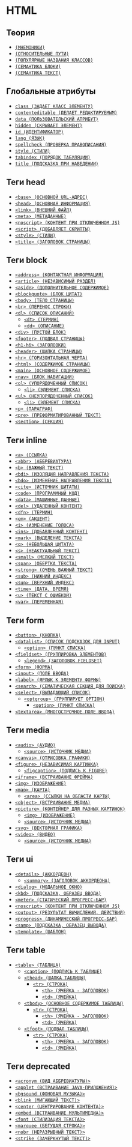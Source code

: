 # HTML

## Теория

- [`(МНЕМОНИКИ)`](./HTML/ТЕОРИЯ/МНЕМОНИКИ.md)
- [`(ОТНОСИТЕЛЬНЫЕ ПУТИ)`](<./HTML/ТЕОРИЯ/ОТНОСИТЕЛЬНЫЕ ПУТИ.md>)
- [`(ПОПУЛЯРНЫЕ НАЗВАНИЯ КЛАССОВ)`](<./HTML/ТЕОРИЯ/ПОПУЛЯРНЫЕ НАЗВАНИЯ КЛАССОВ.md>)
- [`(СЕМАНТИКА БЛОКИ)`](<./HTML/ТЕОРИЯ/СЕМАНТИКА БЛОКИ.md>)
- [`(СЕМАНТИКА ТЕКСТ)`](<./HTML/ТЕОРИЯ/СЕМАНТИКА ТЕКСТ.md>)

## Глобальные атрибуты

- [`class (ЗАДАЕТ КЛАСС ЭЛЕМЕНТУ)`](<./HTML/ATTRIBUTES GLOBAL/class (ЗАДАЕТ КЛАСС ЭЛЕМЕНТУ).md>)
- [`contenteditable (ДЕЛАЕТ РЕДАКТИРУЕМЫМ)`](<./HTML/ATTRIBUTES GLOBAL/contenteditable (ДЕЛАЕТ РЕДАКТИРУЕМЫМ).md>)
- [`data (ПОЛЬЗОВАТЕЛЬСКИЙ АТРИБУТ)`](<./HTML/ATTRIBUTES GLOBAL/data (ПОЛЬЗОВАТЕЛЬСКИЙ АТРИБУТ).md>)
- [`hidden (СКРЫВАЕТ ЭЛЕМЕНТ)`](<./HTML/ATTRIBUTES GLOBAL/hidden (СКРЫВАЕТ ЭЛЕМЕНТ).md>)
- [`id (ИДЕНТИФИКАТОР)`](<./HTML/ATTRIBUTES GLOBAL/id (ИДЕНТИФИКАТОР).md>)
- [`lang (ЯЗЫК)`](<./HTML/ATTRIBUTES GLOBAL/lang (ЯЗЫК).md>)
- [`spellcheck (ПРОВЕРКА ПРАВОПИСАНИЯ)`](<./HTML/ATTRIBUTES GLOBAL/spellcheck (ПРОВЕРКА ПРАВОПИСАНИЯ).md>)
- [`style (СТИЛИ)`](<./HTML/ATTRIBUTES GLOBAL/style (СТИЛИ).md>)
- [`tabindex (ПОРЯДОК ТАБУЛЯЦИИ)`](<./HTML/ATTRIBUTES GLOBAL/tabindex (ПОРЯДОК ТАБУЛЯЦИИ).md>)
- [`title (ПОДСКАЗКА ПРИ НАВЕДЕНИИ)`](<./HTML/ATTRIBUTES GLOBAL/title (ПОДСКАЗКА ПРИ НАВЕДЕНИИ).md>)

## Теги head

- [`<base> (ОСНОВНОЙ URL-АДРЕС)`](<./HTML/TAGS HEAD/base (ОСНОВНОЙ URL-АДРЕС).md>)
- [`<head> (ОСНОВНАЯ ИНФОРМАЦИЯ)`](<./HTML/TAGS HEAD/head (ОСНОВНАЯ ИНФОРМАЦИЯ).md>)
- [`<link> (ВНЕШНИЙ ФАЙЛ)`](<./HTML/TAGS HEAD/link (ВНЕШНИЙ ФАЙЛ).md>)
- [`<meta> (МЕТАДАННЫЕ)`](<./HTML/TAGS HEAD/meta (МЕТАДАННЫЕ).md>)
- [`<noscript> (КОНТЕНТ ПРИ ОТКЛЮЧЕННОМ JS)`](<./HTML/TAGS HEAD/noscript (КОНТЕНТ ПРИ ОТКЛЮЧЕННОМ JS).md>)
- [`<script> (ДОБАВЛЯЕТ СКРИПТЫ)`](<./HTML/TAGS HEAD/script (ДОБАВЛЯЕТ СКРИПТЫ).md>)
- [`<style> (СТИЛИ)`](<./HTML/TAGS HEAD/style (СТИЛИ).md>)
- [`<title> (ЗАГОЛОВОК СТРАНИЦЫ)`](<./HTML/TAGS HEAD/title (ЗАГОЛОВОК СТРАНИЦЫ).md>)

## Теги block

- [`<address> (КОНТАКТНАЯ ИНФОРМАЦИЯ)`](<./HTML/TAGS BLOCK/address (КОНТАКТНАЯ ИНФОРМАЦИЯ).md>)
- [`<article> (НЕЗАВИСИМЫЙ РАЗДЕЛ)`](<./HTML/TAGS BLOCK/article (НЕЗАВИСИМЫЙ РАЗДЕЛ).md>)
- [`<aside> (ДОПОЛНИТЕЛЬНОЕ СОДЕРЖИМОЕ)`](<./HTML/TAGS BLOCK/aside (ДОПОЛНИТЕЛЬНОЕ СОДЕРЖИМОЕ).md>)
- [`<blockquote> (БЛОК ЦИТАТ)`](<./HTML/TAGS BLOCK/blockquote (БЛОК ЦИТАТ).md>)
- [`<body> (ТЕЛО СТРАНИЦЫ)`](<./HTML/TAGS BLOCK/body (ТЕЛО СТРАНИЦЫ).md>)
- [`<br> (ПЕРЕНОС СТРОКИ)`](<./HTML/TAGS BLOCK/br (ПЕРЕНОС СТРОКИ).md>)
- [`<dl> (СПИСОК ОПИСАНИЙ)`](<./HTML/TAGS BLOCK/dl (СПИСОК ОПИСАНИЙ).md>)
  - [`<dt> (ТЕРМИН)`](<./HTML/TAGS BLOCK/dt (ТЕРМИН).md>)
  - [`<dd> (ОПИСАНИЕ)`](<./HTML/TAGS BLOCK/dd (ОПИСАНИЕ).md>)
- [`<div> (ПУСТОЙ БЛОК)`](<./HTML/TAGS BLOCK/div (ПУСТОЙ БЛОК).md>)
- [`<footer> (ПОДВАЛ СТРАНИЦЫ)`](<./HTML/TAGS BLOCK/footer (ПОДВАЛ СТРАНИЦЫ).md>)
- [`<h1-h6> (ЗАГОЛОВКИ)`](<./HTML/TAGS BLOCK/h1-h6 (ЗАГОЛОВКИ).md>)
- [`<header> (ШАПКА СТРАНИЦЫ)`](<./HTML/TAGS BLOCK/header (ШАПКА СТРАНИЦЫ).md>)
- [`<hr> (ГОРИЗОНТАЛЬНАЯ ЧЕРТА)`](<./HTML/TAGS BLOCK/hr (ГОРИЗОНТАЛЬНАЯ ЧЕРТА).md>)
- [`<html> (СОДЕРЖИМОЕ СТРАНИЦЫ)`](<./HTML/TAGS BLOCK/html (СОДЕРЖИМОЕ СТРАНИЦЫ).md>)
- [`<main> (ОСНОВНОЕ СОДЕРЖИМОЕ)`](<./HTML/TAGS BLOCK/main (ОСНОВНОЕ СОДЕРЖИМОЕ).md>)
- [`<nav> (БЛОК НАВИГАЦИИ)`](<./HTML/TAGS BLOCK/nav (БЛОК НАВИГАЦИИ).md>)
- [`<ol> (УПОРЯДОЧЕННЫЙ СПИСОК)`](<./HTML/TAGS BLOCK/ol (УПОРЯДОЧЕННЫЙ СПИСОК).md>)
  - [`<li> (ЭЛЕМЕНТ СПИСКА)`](<./HTML/TAGS BLOCK/li (ЭЛЕМЕНТ СПИСКА).md>)
- [`<ul> (НЕУПОРЯДОЧЕННЫЙ СПИСОК)`](<./HTML/TAGS BLOCK/ul (НЕУПОРЯДОЧЕННЫЙ СПИСОК).md>)
  - [`<li> (ЭЛЕМЕНТ СПИСКА)`](<./HTML/TAGS BLOCK/li (ЭЛЕМЕНТ СПИСКА).md>)
- [`<p> (ПАРАГРАФ)`](<./HTML/TAGS BLOCK/p (ПАРАГРАФ).md>)
- [`<pre> (ПРЕФОРМАТИРОВАННЫЙ ТЕКСТ)`](<./HTML/TAGS BLOCK/pre (ПРЕФОРМАТИРОВАННЫЙ ТЕКСТ).md>)
- [`<section> (СЕКЦИЯ)`](<./HTML/TAGS BLOCK/section (СЕКЦИЯ).md>)

## Теги inline

- [`<a> (ССЫЛКА)`](<./HTML/TAGS INLINE/a (ССЫЛКА).md>)
- [`<abbr> (АББРЕВИАТУРА)`](<./HTML/TAGS INLINE/abbr (АББРЕВИАТУРА).md>)
- [`<b> (ВАЖНЫЙ ТЕКСТ)`](<./HTML/TAGS INLINE/b (ВАЖНЫЙ ТЕКСТ).md>)
- [`<bdi> (ИЗОЛЯЦИЯ НАПРАВЛЕНИЯ ТЕКСТА)`](<./HTML/TAGS INLINE/bdi (ИЗОЛЯЦИЯ НАПРАВЛЕНИЯ ТЕКСТА).md>)
- [`<bdo> (ИЗМЕНЕНИЕ НАПРАВЛЕНИЯ ТЕКСТА)`](<./HTML/TAGS INLINE/bdo (ИЗМЕНЕНИЕ НАПРАВЛЕНИЯ ТЕКСТА).md>)
- [`<cite> (ИСТОЧНИК ЦИТАТЫ)`](<./HTML/TAGS INLINE/cite (ИСТОЧНИК ЦИТАТЫ).md>)
- [`<code> (ПРОГРАММНЫЙ КОД)`](<./HTML/TAGS INLINE/code (ПРОГРАММНЫЙ КОД).md>)
- [`<data> (МАШИННЫЕ ДАННЫЕ)`](<./HTML/TAGS INLINE/data (МАШИННЫЕ ДАННЫЕ).md>)
- [`<del> (УДАЛЕННЫЙ КОНТЕНТ)`](<./HTML/TAGS INLINE/del (УДАЛЕННЫЙ КОНТЕНТ).md>)
- [`<dfn> (ТЕРМИН)`](<./HTML/TAGS INLINE/dfn (ТЕРМИН).md>)
- [`<em> (АКЦЕНТ)`](<./HTML/TAGS INLINE/em (АКЦЕНТ).md>)
- [`<i> (ИЗМЕНЕНИЕ ГОЛОСА)`](<./HTML/TAGS INLINE/i (ИЗМЕНЕНИЕ ГОЛОСА).md>)
- [`<ins> (ДОБАВЛЕННЫЙ КОНТЕНТ)`](<./HTML/TAGS INLINE/ins (ДОБАВЛЕННЫЙ КОНТЕНТ).md>)
- [`<mark> (ВЫДЕЛЕНИЕ ТЕКСТА)`](<./HTML/TAGS INLINE/mark (ВЫДЕЛЕНИЕ ТЕКСТА).md>)
- [`<q> (НЕБОЛЬШАЯ ЦИТАТА)`](<./HTML/TAGS INLINE/q (НЕБОЛЬШАЯ ЦИТАТА).md>)
- [`<s> (НЕАКТУАЛЬНЫЙ ТЕКСТ)`](<./HTML/TAGS INLINE/s (НЕАКТУАЛЬНЫЙ ТЕКСТ).md>)
- [`<small> (МЕЛКИЙ ТЕКСТ)`](<./HTML/TAGS INLINE/small (МЕЛКИЙ ТЕКСТ).md>)
- [`<span> (ОБЕРТКА ТЕКСТА)`](<./HTML/TAGS INLINE/span (ОБЕРТКА ТЕКСТА).md>)
- [`<strong> (ОЧЕНЬ ВАЖНЫЙ ТЕКСТ)`](<./HTML/TAGS INLINE/strong (ОЧЕНЬ ВАЖНЫЙ ТЕКСТ).md>)
- [`<sub> (НИЖНИЙ ИНДЕКС)`](<./HTML/TAGS INLINE/sub (НИЖНИЙ ИНДЕКС).md>)
- [`<sup> (ВЕРХНИЙ ИНДЕКС)`](<./HTML/TAGS INLINE/sup (ВЕРХНИЙ ИНДЕКС).md>)
- [`<time> (ДАТА, ВРЕМЯ)`](<./HTML/TAGS INLINE/time (ДАТА, ВРЕМЯ).md>)
- [`<u> (ТЕКСТ С ОШИБКОЙ)`](<./HTML/TAGS INLINE/u (ТЕКСТ С ОШИБКОЙ).md>)
- [`<var> (ПЕРЕМЕННАЯ)`](<./HTML/TAGS INLINE/var (ПЕРЕМЕННАЯ).md>)

## Теги form

- [`<button> (КНОПКА)`](<./HTML/TAGS FORM/button (КНОПКА).md>)
- [`<datalist> (СПИСОК ПОДСКАЗОК ДЛЯ INPUT)`](<./HTML/TAGS FORM/datalist (СПИСОК ПОДСКАЗОК ДЛЯ INPUT).md>)
  - [`<option> (ПУНКТ СПИСКА)`](<./HTML/TAGS FORM/option (ПУНКТ СПИСКА).md>)
- [`<fieldset> (ГРУППИРОВКА ЭЛЕМЕНТОВ)`](<./HTML/TAGS FORM/fieldset (ГРУППИРОВКА ЭЛЕМЕНТОВ).md>)
  - [`<legend> (ЗАГОЛОВОК FIELDSET)`](<./HTML/TAGS FORM/legend (ЗАГОЛОВОК FIELDSET).md>)
- [`<form> (ФОРМА)`](<./HTML/TAGS FORM/form (ФОРМА).md>)
- [`<input> (ПОЛЕ ВВОДА)`](<./HTML/TAGS FORM/input (ПОЛЕ ВВОДА).md>)
- [`<label> (ЯРЛЫК К ЭЛЕМЕНТУ ФОРМЫ)`](<./HTML/TAGS FORM/label (ЯРЛЫК К ЭЛЕМЕНТУ ФОРМЫ).md>)
- [`<search> (СЕМАТИЧЕСКАЯ СЕКЦИЯ ДЛЯ ПОИСКА)`](<./HTML/TAGS FORM/search (СЕМАТИЧЕСКАЯ СЕКЦИЯ ДЛЯ ПОИСКА).md>)
- [`<select> (ВЫПАДАЮЩИЙ СПИСОК)`](<./HTML/TAGS FORM/select (ВЫПАДАЮЩИЙ СПИСОК).md>)
  - [`<optgroup> (ГРУППИРУЕТ OPTION)`](<./HTML/TAGS FORM/optgroup (ГРУППИРУЕТ OPTION).md>)
    - [`<option> (ПУНКТ СПИСКА)`](<./HTML/TAGS FORM/option (ПУНКТ СПИСКА).md>)
- [`<textarea> (МНОГОСТРОЧНОЕ ПОЛЕ ВВОДА)`](<./HTML/TAGS FORM/textarea (МНОГОСТРОЧНОЕ ПОЛЕ ВВОДА).md>)

## Теги media

- [`<audio> (АУДИО)`](<./HTML/TAGS MEDIA/audio (АУДИО).md>)
  - [`<source> (ИСТОЧНИК МЕДИА)`](<./HTML/TAGS MEDIA/source (ИСТОЧНИК МЕДИА).md>)
- [`<canvas> (ОТРИСОВКА ГРАФИКИ)`](<./HTML/TAGS MEDIA/canvas (ОТРИСОВКА ГРАФИКИ).md>)
- [`<figure> (НЕЗАВИСИМАЯ КАРТИНКА)`](<./HTML/TAGS MEDIA/figure (НЕЗАВИСИМАЯ КАРТИНКА).md>)
  - [`<figcaption> (ПОДПИСЬ К FIGURE)`](<./HTML/TAGS MEDIA/figcaption (ПОДПИСЬ К FIGURE).md>)
- [`<iframe> (ВСТРАИВАНИЕ ФРЕЙМА)`](<./HTML/TAGS MEDIA/iframe (ВСТРАИВАНИЕ ФРЕЙМА).md>)
- [`<img> (ИЗОБРАЖЕНИЕ)`](<./HTML/TAGS MEDIA/img (ИЗОБРАЖЕНИЕ).md>)
- [`<map> (КАРТА)`](<./HTML/TAGS MEDIA/map (КАРТА).md>)
  - [`<area> (ССЫЛКИ НА ОБЛАСТИ КАРТЫ)`](<./HTML/TAGS MEDIA/area (ССЫЛКИ НА ОБЛАСТИ КАРТЫ).md>)
- [`<object> (ВСТРАИВАНИЕ МЕДИА)`](<./HTML/TAGS MEDIA/object (ВСТРАИВАНИЕ МЕДИА).md>)
- [`<picture> (КОНТЕЙНЕР ДЛЯ РАЗНЫХ КАРТИНОК)`](<./HTML/TAGS MEDIA/picture (КОНТЕЙНЕР ДЛЯ РАЗНЫХ КАРТИНОК).md>)
  - [`<img> (ИЗОБРАЖЕНИЕ)`](<./HTML/TAGS MEDIA/img (ИЗОБРАЖЕНИЕ).md>)
  - [`<source> (ИСТОЧНИК МЕДИА)`](<./HTML/TAGS MEDIA/source (ИСТОЧНИК МЕДИА).md>)
- [`<svg> (ВЕКТОРНАЯ ГРАФИКА)`](<./HTML/TAGS MEDIA/svg (ВЕКТОРНАЯ ГРАФИКА).md>)
- [`<video> (ВИДЕО)`](<./HTML/TAGS MEDIA/video (ВИДЕО).md>)
  - [`<source> (ИСТОЧНИК МЕДИА)`](<./HTML/TAGS MEDIA/source (ИСТОЧНИК МЕДИА).md>)

## Теги ui

- [`<details> (АККОРДЕОН)`](<./HTML/TAGS UI/details (АККОРДЕОН).md>)
  - [`<summary> (ЗАГОЛОВОК АККОРДЕОНА)`](<./HTML/TAGS UI/summary (ЗАГОЛОВОК АККОРДЕОНА).md>)
- [`<dialog> (МОДАЛЬНОЕ ОКНО)`](<./HTML/TAGS UI/dialog (МОДАЛЬНОЕ ОКНО).md>)
- [`<kbd> (ПОДСКАЗКА, ОБРАЗЕЦ ВВОДА)`](<./HTML/TAGS UI/kbd (ПОДСКАЗКА, ОБРАЗЕЦ ВВОДА).md>)
- [`<meter> (СТАТИЧЕСКИЙ ПРОГРЕСС-БАР)`](<./HTML/TAGS UI/meter (СТАТИЧЕСКИЙ ПРОГРЕСС-БАР).md>)
- [`<noscript> (КОНТЕНТ ПРИ ОТКЛЮЧЕННОМ JS)`](<./HTML/TAGS HEAD/noscript (КОНТЕНТ ПРИ ОТКЛЮЧЕННОМ JS).md>)
- [`<output> (РЕЗУЛЬТАТ ВЫЧИСЛЕНИЙ, ДЕЙСТВИЙ)`](<./HTML/TAGS UI/output (РЕЗУЛЬТАТ ВЫЧИСЛЕНИЙ, ДЕЙСТВИЙ).md>)
- [`<progress> (ДИНАМИЧЕСКИЙ ПРОГРЕСС-БАР)`](<./HTML/TAGS UI/progress (ДИНАМИЧЕСКИЙ ПРОГРЕСС-БАР).md>)
- [`<samp> (ПОДСКАЗКА, ОБРАЗЕЦ ВЫВОДА)`](<./HTML/TAGS UI/samp (ПОДСКАЗКА, ОБРАЗЕЦ ВЫВОДА).md>)
- [`<template> (ШАБЛОН)`](<./HTML/TAGS UI/template (ШАБЛОН).md>)

## Теги table

- [`<table> (ТАБЛИЦА)`](<./HTML/TAGS TABLE/table (ТАБЛИЦА).md>)
  - [`<caption> (ПОДПИСЬ К ТАБЛИЦЕ)`](<./HTML/TAGS TABLE/caption (ПОДПИСЬ К ТАБЛИЦЕ).md>)
  - [`<thead> (ШАПКА ТАБЛИЦЫ)`](<./HTML/TAGS TABLE/thead (ШАПКА ТАБЛИЦЫ).md>)
    - [`<tr> (СТРОКА)`](<./HTML/TAGS TABLE/tr (СТРОКА).md>)
      - [`<th> (ЯЧЕЙКА - ЗАГОЛОВОК)`](<./HTML/TAGS TABLE/th (ЯЧЕЙКА - ЗАГОЛОВОК).md>)
      - [`<td> (ЯЧЕЙКА)`](<./HTML/TAGS TABLE/td (ЯЧЕЙКА).md>)
  - [`<tbody> (ОСНОВНОЕ СОДЕРЖИМОЕ ТАБЛИЦЫ)`](<./HTML/TAGS TABLE/tbody (ОСНОВНОЕ СОДЕРЖИМОЕ ТАБЛИЦЫ).md>)
    - [`<tr> (СТРОКА)`](<./HTML/TAGS TABLE/tr (СТРОКА).md>)
      - [`<th> (ЯЧЕЙКА - ЗАГОЛОВОК)`](<./HTML/TAGS TABLE/th (ЯЧЕЙКА - ЗАГОЛОВОК).md>)
      - [`<td> (ЯЧЕЙКА)`](<./HTML/TAGS TABLE/td (ЯЧЕЙКА).md>)
  - [`<tfoot> (ПОДВАЛ ТАБЛИЦЫ)`](<./HTML/TAGS TABLE/tfoot (ПОДВАЛ ТАБЛИЦЫ).md>)
    - [`<tr> (СТРОКА)`](<./HTML/TAGS TABLE/tr (СТРОКА).md>)
      - [`<th> (ЯЧЕЙКА - ЗАГОЛОВОК)`](<./HTML/TAGS TABLE/th (ЯЧЕЙКА - ЗАГОЛОВОК).md>)
      - [`<td> (ЯЧЕЙКА)`](<./HTML/TAGS TABLE/td (ЯЧЕЙКА).md>)

## Теги deprecated

- [`<acronym (ВИД АББРЕВИАТУРЫ)>`](<./HTML/TAGS DEPRECATED/acronym (ВИД АББРЕВИАТУРЫ).md>)
- [`<applet (ВСТРАИВАНИЕ JAVA-ПРИЛОЖЕНИЯ)>`](<./HTML/TAGS DEPRECATED/applet (ВСТРАИВАНИЕ JAVA-ПРИЛОЖЕНИЯ).md>)
- [`<bgsound (ФОНОВАЯ МУЗЫКА)>`](<./HTML/TAGS DEPRECATED/bgsound (ФОНОВАЯ МУЗЫКА).md>)
- [`<blink (МИГАЮЩИЙ ТЕКСТ)>`](<./HTML/TAGS DEPRECATED/blink (МИГАЮЩИЙ ТЕКСТ).md>)
- [`<center (ЦЕНТРИРОВАНИЕ КОНТЕНТА)>`](<./HTML/TAGS DEPRECATED/center (ЦЕНТРИРОВАНИЕ КОНТЕНТА).md>)
- [`<embed (ВСТРАИВАНИЕ МУЛЬТИМЕДИА)>`](<./HTML/TAGS DEPRECATED/embed (ВСТРАИВАНИЕ МУЛЬТИМЕДИА).md>)
- [`<font (СТИЛИЗАЦИЯ ТЕКСТА)>`](<./HTML/TAGS DEPRECATED/font (СТИЛИЗАЦИЯ ТЕКСТА).md>)
- [`<marquee (БЕГУЩАЯ СТРОКА)>`](<./HTML/TAGS DEPRECATED/marquee (БЕГУЩАЯ СТРОКА).md>)
- [`<nobr (НЕРАЗРЫВНЫЙ ТЕКСТ)>`](<./HTML/TAGS DEPRECATED/nobr (НЕРАЗРЫВНЫЙ ТЕКСТ).md>)
- [`<strike (ЗАЧЕРКНУТЫЙ ТЕКСТ)>`](<./HTML/TAGS DEPRECATED/strike (ЗАЧЕРКНУТЫЙ ТЕКСТ).md>)
